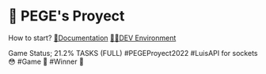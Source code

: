 # 🍎 PEGE's Proyect

How to start?
[🧾Documentation](https://luisweb.cf/docs)
[👨‍💻DEV Environment](http://swordbattle.io)

Game Status; 21.2%
TASKS (FULL)
#PEGEProyect2022
#LuisAPI for sockets 😳
#Game 💎
#Winner 👀
